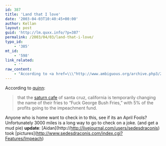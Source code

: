 ```yaml
---
id: 387
title: 'Land that I love'
date: '2003-04-03T10:40:45+00:00'
author: Kellan
layout: post
guid: 'http://lm.quxx.info/?p=387'
permalink: /2003/04/03/land-that-i-love/
typo_id:
    - '385'
mt_id:
    - '598'
link_related:
    - ''
raw_content:
    - "According to <a href=\\\"http://www.ambiguous.org/archive.php3/2003/04/3#quinn200343.1\\\">quinn</a>:\n<blockquote>\nthat the \n<a href=\\\"http://www.saturncafe.com/\\\">saturn cafe</a> of santa cruz, california is temporarily changing the name of their fries to \\\"Fuck George Bush Fries,\\\" with 5% of the profits going to the impeachment fund.\n</blockquote>\nAnyone who is home want to check in to this, see if its an April Fools?  Unfortunately 3000 miles is a long way to go to check on a joke. (and get a mud pie)\n<p>\n<b>update</b>: [Aidan](http://http://livejournal.com/users/sedesdraconis) took [pictures](http://www.sedesdraconis.com/index.cgi?Features/Impeach)\n</p>"
---
```


According to [quinn](http://www.ambiguous.org/archive.php3/2003/04/3#quinn200343.1):

> that the [saturn cafe](http://www.saturncafe.com/) of santa cruz, california is temporarily changing the name of their fries to “Fuck George Bush Fries,” with 5% of the profits going to the impeachment fund.

Anyone who is home want to check in to this, see if its an April Fools? Unfortunately 3000 miles is a long way to go to check on a joke. (and get a mud pie) **update**: \[Aidan\](http://http://livejournal.com/users/sedesdraconis) took \[pictures\](http://www.sedesdraconis.com/index.cgi?Features/Impeach)